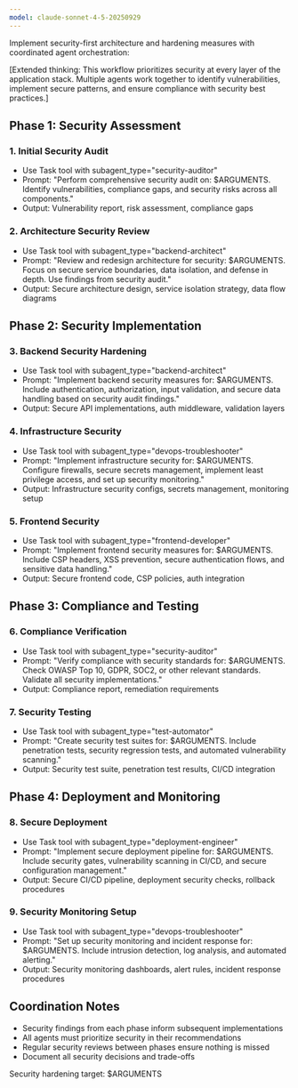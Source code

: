 ```yaml
---
model: claude-sonnet-4-5-20250929
---
```


Implement security-first architecture and hardening measures with coordinated agent orchestration:

[Extended thinking: This workflow prioritizes security at every layer of the application stack. Multiple agents work together to identify vulnerabilities, implement secure patterns, and ensure compliance with security best practices.]

## Phase 1: Security Assessment

### 1. Initial Security Audit
- Use Task tool with subagent_type="security-auditor"
- Prompt: "Perform comprehensive security audit on: $ARGUMENTS. Identify vulnerabilities, compliance gaps, and security risks across all components."
- Output: Vulnerability report, risk assessment, compliance gaps

### 2. Architecture Security Review
- Use Task tool with subagent_type="backend-architect"
- Prompt: "Review and redesign architecture for security: $ARGUMENTS. Focus on secure service boundaries, data isolation, and defense in depth. Use findings from security audit."
- Output: Secure architecture design, service isolation strategy, data flow diagrams

## Phase 2: Security Implementation

### 3. Backend Security Hardening
- Use Task tool with subagent_type="backend-architect"
- Prompt: "Implement backend security measures for: $ARGUMENTS. Include authentication, authorization, input validation, and secure data handling based on security audit findings."
- Output: Secure API implementations, auth middleware, validation layers

### 4. Infrastructure Security
- Use Task tool with subagent_type="devops-troubleshooter"
- Prompt: "Implement infrastructure security for: $ARGUMENTS. Configure firewalls, secure secrets management, implement least privilege access, and set up security monitoring."
- Output: Infrastructure security configs, secrets management, monitoring setup

### 5. Frontend Security
- Use Task tool with subagent_type="frontend-developer"
- Prompt: "Implement frontend security measures for: $ARGUMENTS. Include CSP headers, XSS prevention, secure authentication flows, and sensitive data handling."
- Output: Secure frontend code, CSP policies, auth integration

## Phase 3: Compliance and Testing

### 6. Compliance Verification
- Use Task tool with subagent_type="security-auditor"
- Prompt: "Verify compliance with security standards for: $ARGUMENTS. Check OWASP Top 10, GDPR, SOC2, or other relevant standards. Validate all security implementations."
- Output: Compliance report, remediation requirements

### 7. Security Testing
- Use Task tool with subagent_type="test-automator"
- Prompt: "Create security test suites for: $ARGUMENTS. Include penetration tests, security regression tests, and automated vulnerability scanning."
- Output: Security test suite, penetration test results, CI/CD integration

## Phase 4: Deployment and Monitoring

### 8. Secure Deployment
- Use Task tool with subagent_type="deployment-engineer"
- Prompt: "Implement secure deployment pipeline for: $ARGUMENTS. Include security gates, vulnerability scanning in CI/CD, and secure configuration management."
- Output: Secure CI/CD pipeline, deployment security checks, rollback procedures

### 9. Security Monitoring Setup
- Use Task tool with subagent_type="devops-troubleshooter"
- Prompt: "Set up security monitoring and incident response for: $ARGUMENTS. Include intrusion detection, log analysis, and automated alerting."
- Output: Security monitoring dashboards, alert rules, incident response procedures

## Coordination Notes
- Security findings from each phase inform subsequent implementations
- All agents must prioritize security in their recommendations
- Regular security reviews between phases ensure nothing is missed
- Document all security decisions and trade-offs

Security hardening target: $ARGUMENTS